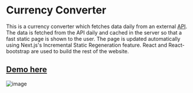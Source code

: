 # Currency Converter

This is a currency converter which fetches data daily from an external [API](https://www.exchangerate-api.com/). The data is fetched from the API daily and cached in the server so that a fast static page is shown to the user. The page is updated automatically using Next.js's Incremental Static Regeneration feature. React and React-bootstrap are used to build the rest of the website.

## [Demo here](https://convert-currency-rates.netlify.app/)

![image](https://user-images.githubusercontent.com/68541293/194449263-ebc52d24-4eab-4fae-ae61-ae597dd81423.png)
